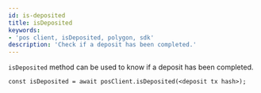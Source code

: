 ```yaml
---
id: is-deposited
title: isDeposited
keywords: 
- 'pos client, isDeposited, polygon, sdk'
description: 'Check if a deposit has been completed.'
---
```


`isDeposited` method can be used to know if a deposit has been completed.

```
const isDeposited = await posClient.isDeposited(<deposit tx hash>);
```
